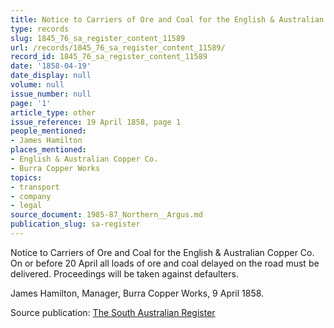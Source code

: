 ```yaml
---
title: Notice to Carriers of Ore and Coal for the English & Australian Copper Co.
type: records
slug: 1845_76_sa_register_content_11589
url: /records/1845_76_sa_register_content_11589/
record_id: 1845_76_sa_register_content_11589
date: '1858-04-19'
date_display: null
volume: null
issue_number: null
page: '1'
article_type: other
issue_reference: 19 April 1858, page 1
people_mentioned:
- James Hamilton
places_mentioned:
- English & Australian Copper Co.
- Burra Copper Works
topics:
- transport
- company
- legal
source_document: 1985-87_Northern__Argus.md
publication_slug: sa-register
---
```


Notice to Carriers of Ore and Coal for the English & Australian Copper Co.  On or before 20 April all loads of ore and coal delayed on the road must be delivered.  Proceedings will be taken against defaulters.

James Hamilton, Manager, Burra Copper Works, 9 April 1858.

Source publication: [The South Australian Register](/publications/sa-register/)
